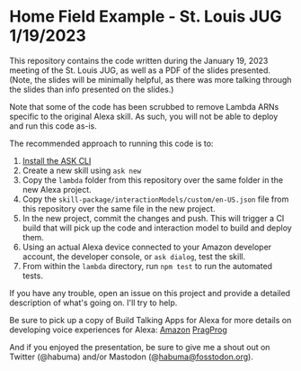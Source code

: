 Home Field Example - St. Louis JUG 1/19/2023
==
This repository contains the code written during the January 19, 2023 
meeting of the St. Louis JUG, as well as a PDF of the slides presented.
(Note, the slides will be minimally helpful, as there was more talking
through the slides than info presented on the slides.)

Note that some of the code has been scrubbed to remove Lambda ARNs 
specific to the original Alexa skill. As such, you will not be able 
to deploy and run this code as-is.

The recommended approach to running this code is to:

 1. [Install the ASK CLI](https://developer.amazon.com/en-US/docs/alexa/smapi/quick-start-alexa-skills-kit-command-line-interface.html)
 2. Create a new skill using `ask new`
 3. Copy the `lambda` folder from this repository over the same 
    folder in the new Alexa project.
 4. Copy the `skill-package/interactionModels/custom/en-US.json` 
    file from this repository over the same file in the new project.
 5. In the new project, commit the changes and push. This will trigger a CI
    build that will pick up the code and interaction model to build and
    deploy them.
 6. Using an actual Alexa device connected to your Amazon developer account,
    the developer console, or `ask dialog`, test the skill.
 7. From within the `lambda` directory, run `npm test` to run the 
    automated tests.

If you have any trouble, open an issue on this project and provide a detailed
description of what's going on. I'll try to help.

Be sure to pick up a copy of Build Talking Apps for Alexa for more details
on developing voice experiences for Alexa:
[Amazon](http://www.amazon.com/gp/product/1680507257/?tag=habumacom-20)
[PragProg](https://pragprog.com/titles/cwalexa/build-talking-apps-for-alexa/)

And if you enjoyed the presentation, be sure to give me a shout out on
Twitter (@habuma) and/or Mastodon (@habuma@fosstodon.org).
